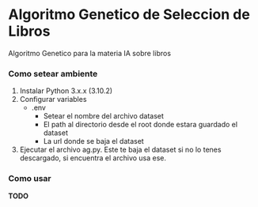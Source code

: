 # Algoritmo Genetico de Seleccion de Libros

Algoritmo Genetico para la materia IA sobre libros

### Como setear ambiente

1. Instalar Python 3.x.x (3.10.2)
2. Configurar variables
   - .env
     - Setear el nombre del archivo dataset
     - El path al directorio desde el root donde estara guardado el dataset
     - La url donde se baja el dataset
3. Ejecutar el archivo ag.py. Este te baja el dataset si no lo tenes descargado, si encuentra el archivo usa ese.

### Como usar

**TODO**
